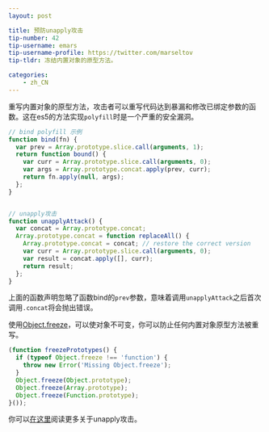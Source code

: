 ```yaml
---
layout: post

title: 预防unapply攻击
tip-number: 42
tip-username: emars 
tip-username-profile: https://twitter.com/marseltov
tip-tldr: 冻结内置对象的原型方法。

categories:
    - zh_CN
---
```


重写内置对象的原型方法，攻击者可以重写代码达到暴漏和修改已绑定参数的函数。这在es5的方法实现`polyfill`时是一个严重的安全漏洞。

```js
// bind polyfill 示例
function bind(fn) {
  var prev = Array.prototype.slice.call(arguments, 1);
  return function bound() {
    var curr = Array.prototype.slice.call(arguments, 0);
    var args = Array.prototype.concat.apply(prev, curr);
    return fn.apply(null, args);
  };
}


// unapply攻击
function unapplyAttack() {
  var concat = Array.prototype.concat;
  Array.prototype.concat = function replaceAll() {
    Array.prototype.concat = concat; // restore the correct version
    var curr = Array.prototype.slice.call(arguments, 0);
    var result = concat.apply([], curr);
    return result;
  };
}
```

上面的函数声明忽略了函数bind的`prev`参数，意味着调用`unapplyAttack`之后首次调用`.concat`将会抛出错误。

使用[Object.freeze](https://developer.mozilla.org/zh-CN/docs/Web/JavaScript/Reference/Global_Objects/Object/freeze)，可以使对象不可变，你可以防止任何内置对象原型方法被重写。


```js
(function freezePrototypes() {
  if (typeof Object.freeze !== 'function') {
    throw new Error('Missing Object.freeze');
  }
  Object.freeze(Object.prototype);
  Object.freeze(Array.prototype);
  Object.freeze(Function.prototype);
}());
```

你可以[在这里](https://glebbahmutov.com/blog/unapply-attack/)阅读更多关于unapply攻击。